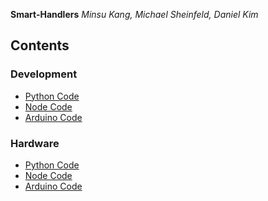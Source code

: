 **Smart-Handlers**
*Minsu Kang, Michael Sheinfeld, Daniel Kim*

## Contents

### Development 
- [Python Code](dev/python)
- [Node Code](dev/node-todo)
- [Arduino Code](dev/arduino)

### Hardware
- [Python Code](dev/python)
- [Node Code](dev/node-todo)
- [Arduino Code](dev/arduino)
